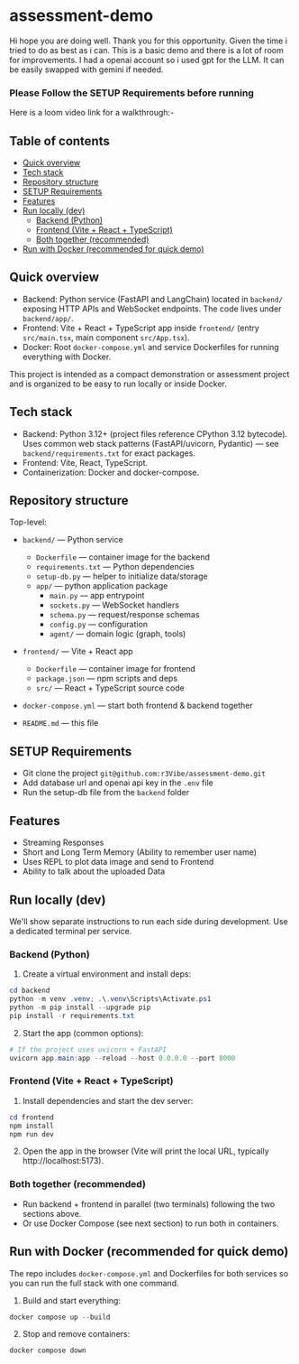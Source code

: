 # assessment-demo

Hi hope you are doing well. Thank you for this opportunity. Given the time i tried to do as best as i can. This is a basic demo and there is a lot of room for improvements. I had a openai account so i used gpt for the LLM. It can be easily swapped with gemini if needed. 

### Please Follow the SETUP Requirements before running

Here is a loom video link for a walkthrough:- 

## Table of contents

- [Quick overview](#quick-overview)
- [Tech stack](#tech-stack)
- [Repository structure](#repository-structure)
- [SETUP Requirements](#requirements--assumptions)
- [Features](#features)
- [Run locally (dev)](#run-locally-dev)
  - [Backend (Python)](#backend-python)
  - [Frontend (Vite + React + TypeScript)](#frontend-vite--react--typescript)
  - [Both together (recommended)](#both-together-recommended)
- [Run with Docker (recommended for quick demo)](#run-with-docker-recommended-for-quick-demo)


## Quick overview

- Backend: Python service (FastAPI and LangChain) located in `backend/` exposing HTTP APIs and WebSocket endpoints. The code lives under `backend/app/`.
- Frontend: Vite + React + TypeScript app inside `frontend/` (entry `src/main.tsx`, main component `src/App.tsx`).
- Docker: Root `docker-compose.yml` and service Dockerfiles for running everything with Docker.

This project is intended as a compact demonstration or assessment project and is organized to be easy to run locally or inside Docker.


## Tech stack

- Backend: Python 3.12+ (project files reference CPython 3.12 bytecode). Uses common web stack patterns (FastAPI/uvicorn, Pydantic) — see `backend/requirements.txt` for exact packages.
- Frontend: Vite, React, TypeScript.
- Containerization: Docker and docker-compose.


## Repository structure

Top-level:

- `backend/` — Python service
  - `Dockerfile` — container image for the backend
  - `requirements.txt` — Python dependencies
  - `setup-db.py` — helper to initialize data/storage
  - `app/` — python application package
    - `main.py` — app entrypoint
    - `sockets.py` — WebSocket handlers
    - `schema.py` — request/response schemas
    - `config.py` — configuration
    - `agent/` — domain logic (graph, tools)

- `frontend/` — Vite + React app
  - `Dockerfile` — container image for frontend
  - `package.json` — npm scripts and deps
  - `src/` — React + TypeScript source code

- `docker-compose.yml` — start both frontend & backend together
- `README.md` — this file


## SETUP Requirements

- Git clone the project `git@github.com:r3Vibe/assessment-demo.git`
- Add database url and openai api key in the `.env` file
- Run the setup-db file from the `backend` folder

## Features
- Streaming Responses
- Short and Long Term Memory (Ability to remember user name)
- Uses REPL to plot data image and send to Frontend
- Ability to talk about the uploaded Data


## Run locally (dev)

We'll show separate instructions to run each side during development. Use a dedicated terminal per service.

### Backend (Python)

1. Create a virtual environment and install deps:

```powershell
cd backend
python -m venv .venv; .\.venv\Scripts\Activate.ps1
python -m pip install --upgrade pip
pip install -r requirements.txt
```

2. Start the app (common options):

```powershell
# If the project uses uvicorn + FastAPI
uvicorn app.main:app --reload --host 0.0.0.0 --port 8000
```


### Frontend (Vite + React + TypeScript)

1. Install dependencies and start the dev server:

```powershell
cd frontend
npm install
npm run dev
```

2. Open the app in the browser (Vite will print the local URL, typically http://localhost:5173).


### Both together (recommended)

- Run backend + frontend in parallel (two terminals) following the two sections above.
- Or use Docker Compose (see next section) to run both in containers.


## Run with Docker (recommended for quick demo)

The repo includes `docker-compose.yml` and Dockerfiles for both services so you can run the full stack with one command.

1. Build and start everything:

```powershell
docker compose up --build
```

2. Stop and remove containers:

```powershell
docker compose down
```
